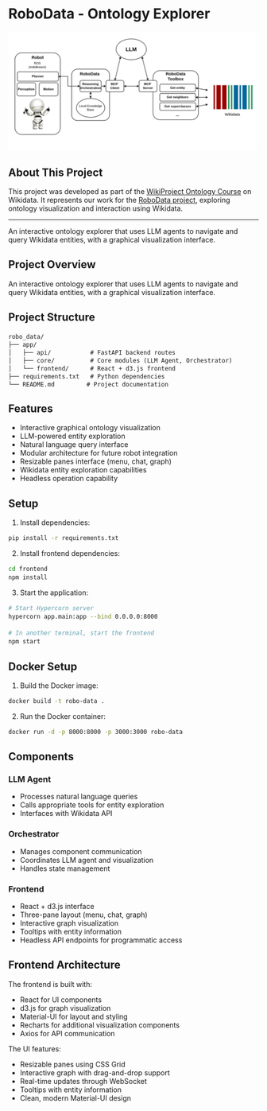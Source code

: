 # RoboData - Ontology Explorer

![RoboData Visualization](images/RoboData_light.png)

## About This Project

This project was developed as part of the [WikiProject Ontology Course](https://www.wikidata.org/w/index.php?title=Wikidata:WikiProject_Ontology/Ontology_Course) on Wikidata. It represents our work for the [RoboData project](https://www.wikidata.org/w/index.php?title=Wikidata:WikiProject_Ontology/Ontology_Course/Projects/RoboData), exploring ontology visualization and interaction using Wikidata.

---

An interactive ontology explorer that uses LLM agents to navigate and query Wikidata entities, with a graphical visualization interface.

## Project Overview

An interactive ontology explorer that uses LLM agents to navigate and query Wikidata entities, with a graphical visualization interface.

## Project Structure

```
robo_data/
├── app/
│   ├── api/           # FastAPI backend routes
│   ├── core/          # Core modules (LLM Agent, Orchestrator)
│   └── frontend/      # React + d3.js frontend
├── requirements.txt   # Python dependencies
└── README.md         # Project documentation
```

## Features

- Interactive graphical ontology visualization
- LLM-powered entity exploration
- Natural language query interface
- Modular architecture for future robot integration
- Resizable panes interface (menu, chat, graph)
- Wikidata entity exploration capabilities
- Headless operation capability

## Setup

1. Install dependencies:
```bash
pip install -r requirements.txt
```

2. Install frontend dependencies:
```bash
cd frontend
npm install
```

3. Start the application:
```bash
# Start Hypercorn server
hypercorn app.main:app --bind 0.0.0.0:8000

# In another terminal, start the frontend
npm start
```

## Docker Setup

1. Build the Docker image:
```bash
docker build -t robo-data .
```

2. Run the Docker container:
```bash
docker run -d -p 8000:8000 -p 3000:3000 robo-data
```

## Components

### LLM Agent
- Processes natural language queries
- Calls appropriate tools for entity exploration
- Interfaces with Wikidata API

### Orchestrator
- Manages component communication
- Coordinates LLM agent and visualization
- Handles state management

### Frontend
- React + d3.js interface
- Three-pane layout (menu, chat, graph)
- Interactive graph visualization
- Tooltips with entity information
- Headless API endpoints for programmatic access

## Frontend Architecture

The frontend is built with:
- React for UI components
- d3.js for graph visualization
- Material-UI for layout and styling
- Recharts for additional visualization components
- Axios for API communication

The UI features:
- Resizable panes using CSS Grid
- Interactive graph with drag-and-drop support
- Real-time updates through WebSocket
- Tooltips with entity information
- Clean, modern Material-UI design
    